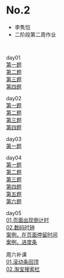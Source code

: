 # No.2
- 李隽恺
- 二阶段第二周作业
<br>

day01<br>
<a href="https://github.com/wklmtt/No.2/blob/master/day01/01.html">第一题</a><br>
<a href="https://github.com/wklmtt/No.2/blob/master/day01/02.html">第二题</a><br>
<a href="https://github.com/wklmtt/No.2/blob/master/day01/03.html">第三题</a><br>
<a href="https://github.com/wklmtt/No.2/blob/master/day01/04.html">第四题</a>
<br>

day02<br>
<a href="https://github.com/wklmtt/No.2/blob/master/day02/01.html">第一题</a><br>
<a href="https://github.com/wklmtt/No.2/blob/master/day02/02.html">第二题</a><br>
<a href="https://github.com/wklmtt/No.2/blob/master/day02/03.html">第三题</a><br>
<a href="https://github.com/wklmtt/No.2/blob/master/day02/04.html">第四题</a>
<br>

day03<br>
<a href="https://github.com/wklmtt/No.2/blob/master/day03/01.html">第一题</a>
<br>

day04<br>
<a href="https://github.com/wklmtt/No.2/blob/master/day04/01.html">第一题</a><br>
<a href="https://github.com/wklmtt/No.2/blob/master/day04/02.html">第二题</a><br>
<a href="https://github.com/wklmtt/No.2/blob/master/day04/03.html">第三题</a><br>
<a href="https://github.com/wklmtt/No.2/blob/master/day04/04.html">第四题</a><br>
<a href="https://github.com/wklmtt/No.2/blob/master/day04/05.html">第五题</a><br>
<a href="https://github.com/wklmtt/No.2/blob/master/day04/06.html">第六题</a>
<br>

day05<br>
<a href="https://github.com/wklmtt/No.2/blob/master/day05/01.%E9%A1%B5%E9%9D%A2%E5%87%BA%E7%8E%B0%E5%80%92%E8%AE%A1%E6%97%B6.html">01.页面出现倒计时</a><br>
<a href="https://github.com/wklmtt/No.2/blob/master/day05/02.%E6%95%B0%E7%A0%81%E6%97%B6%E9%92%9F.html">02.数码时钟</a><br>
<a href="https://github.com/wklmtt/No.2/blob/master/day05/%E6%A1%88%E4%BE%8B%EF%BC%8C%E5%9C%A8%E9%A1%B5%E9%9D%A2%E5%81%9C%E7%95%99%E6%97%B6%E9%97%B4.html">案例，在页面停留时间</a><br>
<a href="https://github.com/wklmtt/No.2/blob/master/day05/%E6%A1%88%E4%BE%8B%EF%BC%8C%E8%BF%9B%E5%BA%A6%E6%9D%A1.html">案例，进度条</a>
<br>

周六补课<br>
<a href="https://github.com/wklmtt/No.2/blob/master/%E5%91%A8%E5%85%AD%E8%A1%A5%E8%AF%BE/01.%E6%BB%9A%E5%8A%A8%E6%9D%A1%E5%9B%9E%E9%A1%B6.html">01.滚动条回顶</a><br>
<a href="https://github.com/wklmtt/No.2/blob/master/%E5%91%A8%E5%85%AD%E8%A1%A5%E8%AF%BE/02.%E6%B7%98%E5%AE%9D%E6%90%9C%E7%B4%A2%E6%A0%8F.html">02.淘宝搜索栏</a>
<br>
